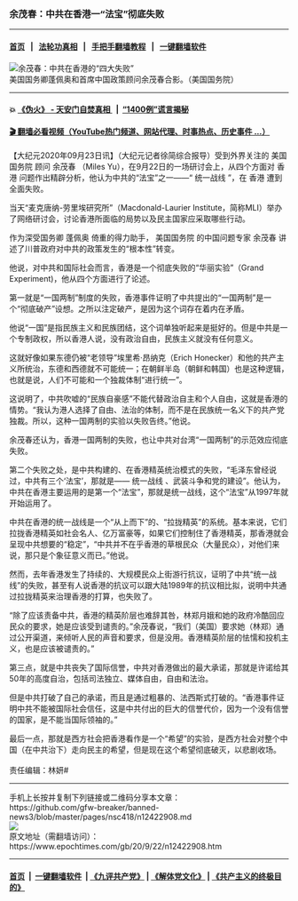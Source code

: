 ### 余茂春：中共在香港一“法宝”彻底失败
------------------------

#### [首页](https://github.com/gfw-breaker/banned-news3/blob/master/README.md) &nbsp;&nbsp;|&nbsp;&nbsp; [法轮功真相](https://github.com/begood0513/basic/blob/master/README.md)  &nbsp;&nbsp;|&nbsp;&nbsp; [手把手翻墙教程](https://github.com/gfw-breaker/guides/wiki)  &nbsp;&nbsp;|&nbsp;&nbsp; [一键翻墙软件](https://github.com/gfw-breaker/nogfw/blob/master/README.md)  



<div><img alt="余茂春：中共在香港的“四大失败”" class="attachment-djy_600_400 size-djy_600_400 wp-post-image" src="https://i.epochtimes.com/assets/uploads/2020/09/Miles_Yu_Photo_with_S_s878x785-600x400.jpg"/>
<div class="caption">
 美国国务卿蓬佩奥和首席中国政策顾问余茂春合影。（美国国务院）
</div></div><hr/>

#### 💥 [《伪火》 - 天安门自焚真相 ](http://158.247.195.190:10000/videos/blog/weihuo.html)&nbsp; |&nbsp; [“1400例”谎言揭秘  ](http://158.247.195.190:10000/videos/blog/jiexi1400.html)

#### [ 🎬  翻墙必看视频（YouTube热门频道、网站代理、时事热点、历史事件 ...）](https://github.com/gfw-breaker/links/blob/master/banned.md)

<div><p>
 【大纪元2020年09月23日讯】（大纪元记者徐简综合报导）受到外界关注的
 <ok href="https://www.epochtimes.com/gb/tag/%E7%BE%8E%E5%9B%BD%E5%9B%BD%E5%8A%A1%E9%99%A2.html">
  美国国务院
 </ok>
 顾问
 <ok href="https://www.epochtimes.com/gb/tag/%E4%BD%99%E8%8C%82%E6%98%A5.html">
  余茂春
 </ok>
 （Miles Yu），在9月22日的一场研讨会上，从四个方面对
 <ok href="https://www.epochtimes.com/gb/tag/%E9%A6%99%E6%B8%AF.html">
  香港
 </ok>
 问题作出精辟分析，他认为中共的“法宝”之一——“
 <ok href="https://www.epochtimes.com/gb/tag/%E7%BB%9F%E4%B8%80%E6%88%98%E7%BA%BF.html">
  统一战线
 </ok>
 ”，在
 <ok href="https://www.epochtimes.com/gb/tag/%E9%A6%99%E6%B8%AF.html">
  香港
 </ok>
 遭到全面失败。
</p>
<p>
 当天“麦克唐纳-劳里埃研究所”（Macdonald-Laurier Institute，简称MLI）举办了网络研讨会，讨论香港所面临的局势以及民主国家应采取哪些行动。
</p>
<p>
 作为深受国务卿
 <ok href="https://www.epochtimes.com/gb/tag/%E8%93%AC%E4%BD%A9%E5%A5%A5.html">
  蓬佩奥
 </ok>
 倚重的得力助手，
 <ok href="https://www.epochtimes.com/gb/tag/%E7%BE%8E%E5%9B%BD%E5%9B%BD%E5%8A%A1%E9%99%A2.html">
  美国国务院
 </ok>
 的中国问题专家
 <ok href="https://www.epochtimes.com/gb/tag/%E4%BD%99%E8%8C%82%E6%98%A5.html">
  余茂春
 </ok>
 讲述了川普政府对中共的政策发生的“根本性”转变。
</p>
<p>
 他说，对中共和国际社会而言，香港是一个彻底失败的“华丽实验”（Grand Experiment)，他从四个方面进行了论述。
</p>
<p>
 第一就是“一国两制”制度的失败，香港事件证明了中共提出的“一国两制”是一个“彻底破产”设想。之所以注定破产，是因为这个词存在着内在矛盾。
</p>
<p>
 他说“一国”是指民族主义和民族团结，这个词单独听起来是挺好的。但是中共是一个专制政权，所以香港人说，没有政治自由，民族主义就没有任何意义。
</p>
<p>
 这就好像如果东德仍被“老领导”埃里希·昂纳克（Erich Honecker）和他的共产主义所统治，东德和西德就不可能统一；在朝鲜半岛（朝鲜和韩国）也是这种逻辑，也就是说，人们不可能和一个独裁体制“进行统一”。
</p>
<p>
 这说明了，中共吹嘘的“民族自豪感”不能代替政治自主和个人自由，这就是香港的情势。“我认为港人选择了自由、法治的体制，而不是在民族统一名义下的共产党独裁。所以，这种一国两制的实验以失败告终。”他说。
</p>
<p>
 余茂春还认为，香港一国两制的失败，也让中共对台湾“一国两制”的示范效应彻底失败。
</p>
<p>
 第二个失败之处，是中共构建的、在香港精英统治模式的失败，“毛泽东曾经说过，中共有三个‘法宝’，那就是——
 <ok href="https://www.epochtimes.com/gb/tag/%E7%BB%9F%E4%B8%80%E6%88%98%E7%BA%BF.html">
  统一战线
 </ok>
 、武装斗争和党的建设”。他认为，中共在香港主要运用的是第一个“法宝”，那就是统一战线，这个“法宝”从1997年就开始运用了。
</p>
<p>
 中共在香港的统一战线是一个“从上而下”的、“拉拢精英”的系统。基本来说，它们拉拢香港精英如社会名人、亿万富豪等，如果它们控制住了香港精英，那香港就会呈现中共想要的“稳定”，“中共并不在乎香港的草根民众（大量民众），对他们来说，那只是个象征意义而已。”他说。
</p>
<p>
 然而，去年香港发生了持续的、大规模民众上街游行抗议，证明了中共“统一战线”的失败，甚至有人说香港的抗议可以跟大陆1989年的抗议相比拟，说明中共通过拉拢精英来治理香港的打算，也失败了。
</p>
<p>
 “除了应该责备中共，香港的精英阶层也难辞其咎，林郑月娥和她的政府冷酷回应民众的要求，她是应该受到谴责的。”余茂春说，“我们（美国）要求她（林郑）通过公开渠道，来倾听人民的声音和要求，但是没用。香港精英阶层的怯懦和投机主义，也是应该被谴责的。”
</p>
<p>
 第三点，就是中共丧失了国际信誉，中共对香港做出的最大承诺，那就是许诺给其50年的高度自治，包括司法独立、媒体自由，自由和法治。
</p>
<p>
 但是中共打破了自己的承诺，而且是通过粗暴的、法西斯式打破的。“香港事件证明中共不能被国际社会信任，这是中共付出的巨大的信誉代价，因为一个没有信誉的国家，是不能当国际领袖的。”
</p>
<p>
 最后一点，那就是西方社会把香港看作是一个“希望”的实验，是西方社会对整个中国（在中共治下）走向民主的希望，但是现在这个希望彻底破灭，以悲剧收场。
 <br/>
 <br/>
 责任编辑：林妍#
</p>
</div>
<hr/>
手机上长按并复制下列链接或二维码分享本文章：<br/>
https://github.com/gfw-breaker/banned-news3/blob/master/pages/nsc418/n12422908.md <br/>
<a href='https://github.com/gfw-breaker/banned-news3/blob/master/pages/nsc418/n12422908.md'><img src='https://github.com/gfw-breaker/banned-news3/blob/master/pages/nsc418/n12422908.md.png'/></a> <br/>
原文地址（需翻墙访问）：https://www.epochtimes.com/gb/20/9/22/n12422908.htm


------------------------
#### [首页](https://github.com/gfw-breaker/banned-news3/blob/master/README.md) &nbsp;|&nbsp; [一键翻墙软件](https://github.com/gfw-breaker/nogfw/blob/master/README.md) &nbsp;| [《九评共产党》](https://github.com/gfw-breaker/9ping.md/blob/master/README.md#九评之一评共产党是什么) | [《解体党文化》](https://github.com/gfw-breaker/jtdwh.md/blob/master/README.md) | [《共产主义的终极目的》](https://github.com/gfw-breaker/gczydzjmd.md/blob/master/README.md)


<img src='http://gfw-breaker.win/banned-news3/pages/nsc418/n12422908.md' width='0px' height='0px'/>